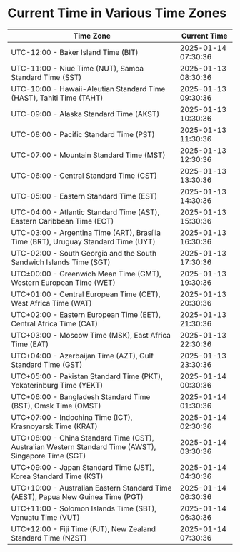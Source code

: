 # Current Time in Various Time Zones

| Time Zone | Current Time |
|-----------|--------------|
| UTC-12:00 - Baker Island Time (BIT) | 2025-01-14 07:30:36 |
| UTC-11:00 - Niue Time (NUT), Samoa Standard Time (SST) | 2025-01-13 08:30:36 |
| UTC-10:00 - Hawaii-Aleutian Standard Time (HAST), Tahiti Time (TAHT) | 2025-01-13 09:30:36 |
| UTC-09:00 - Alaska Standard Time (AKST) | 2025-01-13 10:30:36 |
| UTC-08:00 - Pacific Standard Time (PST) | 2025-01-13 11:30:36 |
| UTC-07:00 - Mountain Standard Time (MST) | 2025-01-13 12:30:36 |
| UTC-06:00 - Central Standard Time (CST) | 2025-01-13 13:30:36 |
| UTC-05:00 - Eastern Standard Time (EST) | 2025-01-13 14:30:36 |
| UTC-04:00 - Atlantic Standard Time (AST), Eastern Caribbean Time (ECT) | 2025-01-13 15:30:36 |
| UTC-03:00 - Argentina Time (ART), Brasília Time (BRT), Uruguay Standard Time (UYT) | 2025-01-13 16:30:36 |
| UTC-02:00 - South Georgia and the South Sandwich Islands Time (SGT) | 2025-01-13 17:30:36 |
| UTC±00:00 - Greenwich Mean Time (GMT), Western European Time (WET) | 2025-01-13 19:30:36 |
| UTC+01:00 - Central European Time (CET), West Africa Time (WAT) | 2025-01-13 20:30:36 |
| UTC+02:00 - Eastern European Time (EET), Central Africa Time (CAT) | 2025-01-13 21:30:36 |
| UTC+03:00 - Moscow Time (MSK), East Africa Time (EAT) | 2025-01-13 22:30:36 |
| UTC+04:00 - Azerbaijan Time (AZT), Gulf Standard Time (GST) | 2025-01-13 23:30:36 |
| UTC+05:00 - Pakistan Standard Time (PKT), Yekaterinburg Time (YEKT) | 2025-01-14 00:30:36 |
| UTC+06:00 - Bangladesh Standard Time (BST), Omsk Time (OMST) | 2025-01-14 01:30:36 |
| UTC+07:00 - Indochina Time (ICT), Krasnoyarsk Time (KRAT) | 2025-01-14 02:30:36 |
| UTC+08:00 - China Standard Time (CST), Australian Western Standard Time (AWST), Singapore Time (SGT) | 2025-01-14 03:30:36 |
| UTC+09:00 - Japan Standard Time (JST), Korea Standard Time (KST) | 2025-01-14 04:30:36 |
| UTC+10:00 - Australian Eastern Standard Time (AEST), Papua New Guinea Time (PGT) | 2025-01-14 06:30:36 |
| UTC+11:00 - Solomon Islands Time (SBT), Vanuatu Time (VUT) | 2025-01-14 06:30:36 |
| UTC+12:00 - Fiji Time (FJT), New Zealand Standard Time (NZST) | 2025-01-14 07:30:36 |

